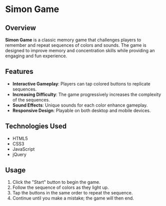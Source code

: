 # Simon Game

## Overview
**Simon Game** is a classic memory game that challenges players to remember and repeat sequences of colors and sounds. The game is designed to improve memory and concentration skills while providing an engaging and fun experience.

## Features
- **Interactive Gameplay**: Players can tap colored buttons to replicate sequences.
- **Increasing Difficulty**: The game progressively increases the complexity of the sequences.
- **Sound Effects**: Unique sounds for each color enhance gameplay.
- **Responsive Design**: Playable on both desktop and mobile devices.

## Technologies Used
- HTML5
- CSS3
- JavaScript
- jQuery

## Usage
1. Click the "Start" button to begin the game.
2. Follow the sequence of colors as they light up.
3. Tap the buttons in the same order to repeat the sequence.
4. Continue until you make a mistake; the game will then end.
